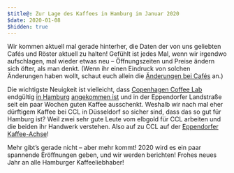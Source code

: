 ```yaml
---
$title@: Zur Lage des Kaffees in Hamburg im Januar 2020
$date: 2020-01-08
$hidden: true
---
```


Wir kommen aktuell mal gerade hinterher, die Daten der von uns geliebten Cafés und Röster aktuell zu halten! Gefühlt ist jedes Mal, wenn wir irgendwo aufschlagen, mal wieder etwas neu – Öffnungszeiten und Preise ändern sich öfter, als man denkt. (Wenn ihr einen Eindruck von solchen Änderungen haben wollt, schaut euch allein die [Änderungen bei Cafés](https://github.com/j9t/hhkaffee.com/commits/master/content/cafes) an.)

Die wichtigste Neuigkeit ist vielleicht, dass [Copenhagen Coffee Lab]([url('/content/cafes/copenhagen-coffee-lab.md')]) endgültig [in Hamburg](http://copenhagencoffeelab.com/2019/11/25/hallooo-hamburg/) [angekommen ist](https://www.facebook.com/cphcoffeelab/posts/2518474401593441) und in der Eppendorfer Landstraße seit ein paar Wochen guten Kaffee ausschenkt. Weshalb wir nach mal eher dürftigem Kaffee bei CCL in Düsseldorf so sicher sind, dass das so gut für Hamburg ist? Weil zwei sehr gute Leute vom elbgold für CCL arbeiten und die beiden ihr Handwerk verstehen. Also auf zu CCL auf der [Eppendorfer Kaffee-Achse](https://twitter.com/hhkaffeecom/status/1206182849482756098)!

Mehr gibt’s gerade nicht – aber mehr kommt! 2020 wird es ein paar spannende Eröffnungen geben, und wir werden berichten! Frohes neues Jahr an alle Hamburger Kaffeeliebhaber!